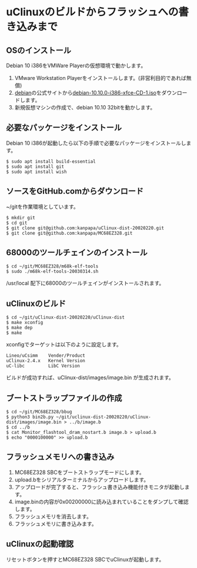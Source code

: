 # uClinuxのビルドからフラッシュへの書き込みまで

## OSのインストール

Debian 10 i386をVMWare Playerの仮想環境で動かします。

1. VMware Workstation Playerをインストールします。(非営利目的であれば無償)
1. [debian](https://www.debian.org/)の公式サイトから[debian-10.10.0-i386-xfce-CD-1.iso](https://cdimage.debian.org/debian-cd/current/i386/iso-cd/)をダウンロードします。
1. 新規仮想マシンの作成で、debian 10.10 32bitを動かします。

## 必要なパッケージをインストール

Debian 10 i386が起動したら以下の手順で必要なパッケージをインストールします。

```
$ sudo apt install build-essential
$ sudo apt install git
$ sudo apt install wish
```

## ソースをGitHub.comからダウンロード

~/gitを作業環境としています。

```
$ mkdir git
$ cd git
$ git clone git@github.com:kanpapa/uClinux-dist-20020220.git
$ git clone git@github.com:kanpapa/MC68EZ328.git
```

## 68000のツールチェインのインストール

```
$ cd ~/git/MC68EZ328/m68k-elf-tools
$ sudo ./m68k-elf-tools-20030314.sh
```

/usr/local 配下に68000のツールチェインがインストールされます。

## uClinuxのビルド

```
$ cd ~/git/uClinux-dist-20020220/uClinux-dist
$ make xconfig
$ make dep
$ make
```

xconfigでターゲットは以下のように設定します。

```
Lineo/uCsimm    Vender/Product
uClinux-2.4.x   Kernel Version
uC-libc         LibC Version
```

ビルドが成功すれば、uClinux-dist/images/image.bin が生成されます。

## ブートストラップファイルの作成

```
$ cd ~/git/MC68EZ328/bbug
$ python3 bin2b.py ~/git/uclinux-dist-20020220/uClinux-dist/images/image.bin > ../b/image.b
$ cd ../b
$ cat Monitor_flashtool_dram_nostart.b image.b > upload.b
$ echo "0000100000" >> upload.b
```

## フラッシュメモリへの書き込み

1. MC68EZ328 SBCをブートストラップモードにします。
1. upload.bをシリアルターミナルからアップロードします。
1. アップロードが完了すると、フラッシュ書き込み機能付きモニタが起動します。
1. image.binの内容が0x00200000に読み込まれていることをダンプして確認します。
1. フラッシュメモリを消去します。
1. フラッシュメモリに書き込みます。

## uClinuxの起動確認

リセットボタンを押すとMC68EZ328 SBCでuClinuxが起動します。

